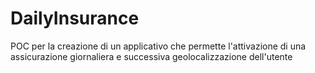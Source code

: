 # DailyInsurance
POC per la creazione di un applicativo che permette l'attivazione di una assicurazione giornaliera e successiva geolocalizzazione dell'utente 
